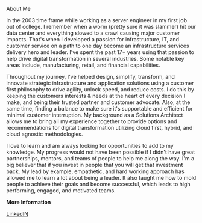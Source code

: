 About Me

In the 2003 time frame while working as a server engineer in my first job out of college. I remember when a worm (pretty sure it was slammer) hit our data center and everything slowed to a crawl causing major customer impacts. That's when I developed a passion for infrastructure, IT, and customer service on a path to one day become an infrastructure services delivery hero and leader. I've spent the past 17+ years using that passion to help drive digital transformation in several industries. Some notable key areas include, manufacturing, retail, and financial capabilities.

Throughout my journey, I've helped design, simplify, transform, and innovate strategic infrastructure and application solutions using a customer first philosophy to drive agility, unlock speed, and reduce costs. I do this by keeping the customers interests & needs at the heart of every decision I make, and being their trusted partner and customer advocate. Also, at the same time, finding a balance to make sure it's supportable and efficient for minimal customer interruption.
My background as a Solutions Architect allows me to bring all my experience together to provide options and recommendations for digital transformation utilizing cloud first, hybrid, and cloud agnostic methodologies.

 I love to learn and am always looking for opportunities to add to my knowledge. My progress would not have been possible if I didn't have great partnerships, mentors, and teams of people to help me along the way. I'm a big believer that if you invest in people that you will get that investment back. My lead by example, empathetic, and hard working approach has allowed me to learn a lot about being a leader. It also taught me how to mold people to achieve their goals and become successful, which leads to high performing, engaged, and motivated teams.

**More Information**

[LinkedIN](https://www.linkedin.com/in/moshaalan/)
